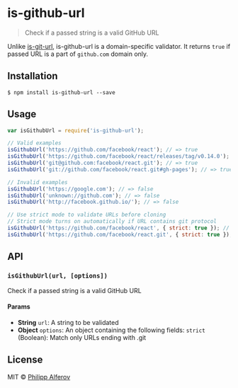 # is-github-url

>  Check if a passed string is a valid GitHub URL

Unlike [is-git-url](https://github.com/jonschlinkert/is-git-urlhttps://github.com/jonschlinkert/is-git-url), is-github-url is a domain-specific validator. It returns `true` if passed URL is a part of `github.com` domain only.

## Installation
```
$ npm install is-github-url --save
```

## Usage
```js
var isGithubUrl = require('is-github-url');

// Valid examples
isGithubUrl('https://github.com/facebook/react'); // => true
isGithubUrl('https://github.com/facebook/react/releases/tag/v0.14.0'); // => true
isGithubUrl('git@github.com:facebook/react.git'); // => true
isGithubUrl('git://github.com/facebook/react.git#gh-pages'); // => true

// Invalid examples
isGithubUrl('https://google.com'); // => false
isGithubUrl('unknown://github.com'); // => false
isGithubUrl('http://facebook.github.io/'); // => false

// Use strict mode to validate URLs before cloning
// Strict mode turns on automatically if URL contains git protocol
isGithubUrl('https://github.com/facebook/react', { strict: true }); // => false
isGithubUrl('https://github.com/facebook/react.git', { strict: true }); // => true
```

## API
### `isGithubUrl(url, [options])`
Check if a passed string is a valid GitHub URL

#### Params
- **String** `url`: A string to be validated
- **Object** `options`: An object containing the following fields:
  `strict` (Boolean): Match only URLs ending with .git

## License
MIT © [Philipp Alferov](https://github.com/alferov)

